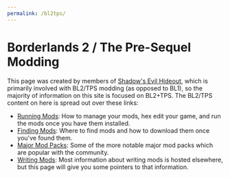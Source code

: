 ```yaml
---
permalink: /bl2tps/
---
```


# Borderlands 2 / The Pre-Sequel Modding

This page was created by members of [Shadow's Evil Hideout](/community/),
which is primarily involved with BL2/TPS modding (as opposed to BL1), so
the majority of information on this site is focused on BL2+TPS.  The BL2/TPS
content on here is spread out over these links:

- [Running Mods](/running-mods/): How to manage your mods, hex edit your
  game, and run the mods once you have them installed.
- [Finding Mods](/finding-mods/): Where to find mods and how to download
  them once you've found them.
- [Major Mod Packs](/mod-packs/): Some of the more notable major mod packs
  which are popular with the community.
- [Writing Mods](/writing-mods/): Most information about writing mods is
  hosted elsewhere, but this page will give you some pointers to that
  information.
